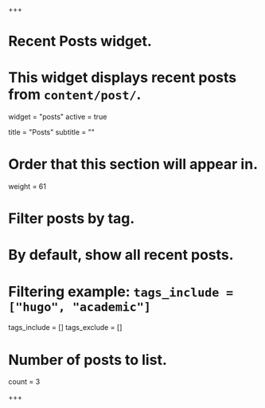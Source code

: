 +++
# Recent Posts widget.
# This widget displays recent posts from `content/post/`.
widget = "posts"
active = true

title = "Posts"
subtitle = ""

# Order that this section will appear in.
weight = 61

# Filter posts by tag.
#  By default, show all recent posts.
#  Filtering example: `tags_include = ["hugo", "academic"]`
tags_include = []
tags_exclude = []

# Number of posts to list.
count = 3

+++
